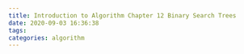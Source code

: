 ```yaml
---
title: Introduction to Algorithm Chapter 12 Binary Search Trees
date: 2020-09-03 16:36:38
tags:
categories: algorithm
---
```

